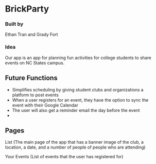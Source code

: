 # BrickParty
### Built by
Ethan Tran and Grady Fort

### Idea 
Our app is an app for planning fun activities for college students to share events on NC States campus.

## Future Functions
* Simplifies scheduling by giving student clubs and organizations a platform to post events
* When a user registers for an event, they have the option to sync the event with their Google Calendar
* The user will also get a reminder email the day before the event
* 

## Pages
List
    (The main page of the app that has a banner image of the club, a location, a date, and a number of people of people who are attending)
        
Your Events
    (List of events that the user has registered for)
